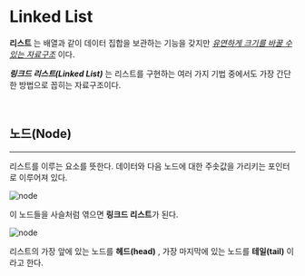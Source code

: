 # Linked List

**리스트** 는 배열과 같이 데이터 집합을 보관하는 기능을 갖지만 *<u>유연하게 크기를 바꿀 수 있는 자료구조</u>* 이다.

***링크드 리스트(Linked List)*** 는 리스트를 구현하는 여러 가지 기법 중에서도 가장 간단한 방법으로 꼽히는 자료구조이다. 



<br>



## 노드(Node)

---

리스트를 이루는 요소를 뜻한다. 데이터와 다음 노드에 대한 주솟값을 가리키는 포인터로 이루어져 있다.



![node](http://btechsmartclass.com/DS/images/LL%20Node.png)

이 노드들을 사슬처럼 엮으면 **링크드 리스트**가 된다.

![node](https://qph.fs.quoracdn.net/main-qimg-9c72477fc5e5a40af33662e5f3682178)

리스트의 가장 앞에 있는 노드를 **헤드(head)** , 가장 마지막에 있는 노드를 **테일(tail)** 이라고 한다.

